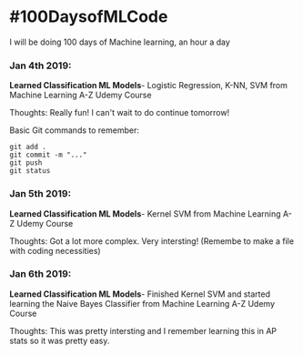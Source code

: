# #100DaysofMLCode

I will be doing 100 days of Machine learning, an hour a day

### Jan 4th 2019:
   **Learned Classification ML Models**- Logistic Regression, K-NN, SVM from Machine Learning A-Z Udemy Course
   
   Thoughts: Really fun! I can't wait to do continue tomorrow! 
   
  Basic Git commands to remember:
   ```
   git add . 
   git commit -m "..."
   git push
   git status
   ```

### Jan 5th 2019:
   **Learned Classification ML Models**- Kernel SVM from Machine Learning A-Z Udemy Course
   
   Thoughts: Got a lot more complex. Very intersting! (Remembe to make a file with coding necessities)
   
### Jan 6th 2019:
   **Learned Classification ML Models**- Finished Kernel SVM and started learning the Naive Bayes Classifier from Machine Learning A-Z Udemy Course
   
   Thoughts: This was pretty intersting and I remember learning this in AP stats so it was pretty easy.
